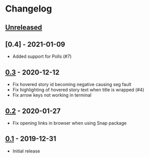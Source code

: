 # Changelog

## [Unreleased]

## [0.4] - 2021-01-09

- Added support for Polls (#7)

## [0.3] - 2020-12-12

- Fix hovered story id becoming negative causing seg fault
- Fix highlighting of hovered story text when title is wrapped (#4)
- Fix arrow keys not working in terminal

## [0.2] - 2020-01-27

- Fix opening links in browser when using Snap package

## [0.1] - 2019-12-31

- Initial release

[unreleased]: https://github.com/ggerganov/hnterm/compare/v0.3...HEAD
[0.3]: https://github.com/ggerganov/hnterm/releases/tag/v0.3
[0.2]: https://github.com/ggerganov/hnterm/releases/tag/v0.2
[0.1]: https://github.com/ggerganov/hnterm/releases/tag/v0.1
